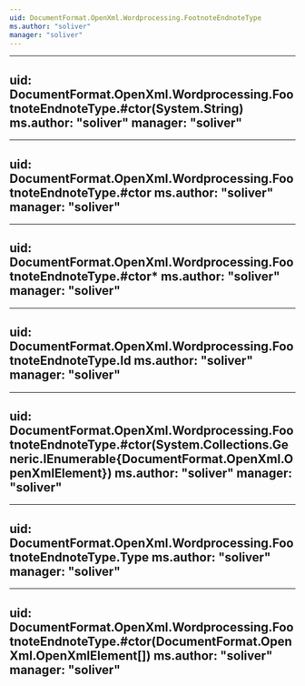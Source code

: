 ```yaml
---
uid: DocumentFormat.OpenXml.Wordprocessing.FootnoteEndnoteType
ms.author: "soliver"
manager: "soliver"
---
```


---
uid: DocumentFormat.OpenXml.Wordprocessing.FootnoteEndnoteType.#ctor(System.String)
ms.author: "soliver"
manager: "soliver"
---

---
uid: DocumentFormat.OpenXml.Wordprocessing.FootnoteEndnoteType.#ctor
ms.author: "soliver"
manager: "soliver"
---

---
uid: DocumentFormat.OpenXml.Wordprocessing.FootnoteEndnoteType.#ctor*
ms.author: "soliver"
manager: "soliver"
---

---
uid: DocumentFormat.OpenXml.Wordprocessing.FootnoteEndnoteType.Id
ms.author: "soliver"
manager: "soliver"
---

---
uid: DocumentFormat.OpenXml.Wordprocessing.FootnoteEndnoteType.#ctor(System.Collections.Generic.IEnumerable{DocumentFormat.OpenXml.OpenXmlElement})
ms.author: "soliver"
manager: "soliver"
---

---
uid: DocumentFormat.OpenXml.Wordprocessing.FootnoteEndnoteType.Type
ms.author: "soliver"
manager: "soliver"
---

---
uid: DocumentFormat.OpenXml.Wordprocessing.FootnoteEndnoteType.#ctor(DocumentFormat.OpenXml.OpenXmlElement[])
ms.author: "soliver"
manager: "soliver"
---
